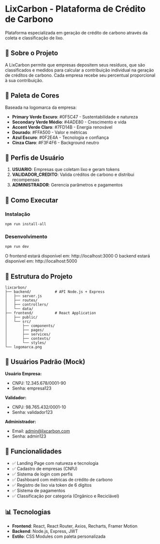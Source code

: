 # LixCarbon - Plataforma de Crédito de Carbono

Plataforma especializada em geração de crédito de carbono através da coleta e classificação de lixo.

## 🌱 Sobre o Projeto

A LixCarbon permite que empresas depositem seus resíduos, que são classificados e medidos para calcular a contribuição individual na geração de créditos de carbono. Cada empresa recebe seu percentual proporcional à sua contribuição.

## 🎨 Paleta de Cores

Baseada na logomarca da empresa:
- **Primary Verde Escuro**: #0F5C47 - Sustentabilidade e natureza
- **Secondary Verde Médio**: #4ADE80 - Crescimento e vida
- **Accent Verde Claro**: #7FD14B - Energia renovável
- **Dourado**: #FFA500 - Valor e métricas
- **Azul Escuro**: #0F2E4A - Tecnologia e confiança
- **Cinza Claro**: #F3F4F6 - Background neutro

## 👥 Perfis de Usuário

1. **USUARIO**: Empresas que coletam lixo e geram tokens
2. **VALIDADOR_CREDITO**: Valida créditos de carbono e distribui recompensas
3. **ADMINISTRADOR**: Gerencia parâmetros e pagamentos

## 🚀 Como Executar

### Instalação
```bash
npm run install-all
```

### Desenvolvimento
```bash
npm run dev
```

O frontend estará disponível em: http://localhost:3000
O backend estará disponível em: http://localhost:5000

## 📁 Estrutura do Projeto

```
lixcarbon/
├── backend/           # API Node.js + Express
│   ├── server.js
│   ├── routes/
│   ├── controllers/
│   └── data/
├── frontend/          # React Application
│   ├── public/
│   └── src/
│       ├── components/
│       ├── pages/
│       ├── services/
│       ├── contexts/
│       └── styles/
└── logomarca.png
```

## 🔐 Usuários Padrão (Mock)

**Usuário Empresa:**
- CNPJ: 12.345.678/0001-90
- Senha: empresa123

**Validador:**
- CNPJ: 98.765.432/0001-10
- Senha: validador123

**Administrador:**
- Email: admin@lixcarbon.com
- Senha: admin123

## 🌟 Funcionalidades

- ✅ Landing Page com natureza e tecnologia
- ✅ Cadastro de empresas (CNPJ)
- ✅ Sistema de login com perfis
- ✅ Dashboard com métricas de crédito de carbono
- ✅ Registro de lixo via token de 6 dígitos
- ✅ Sistema de pagamentos
- ✅ Classificação por categoria (Orgânico e Reciclável)

## 📊 Tecnologias

- **Frontend**: React, React Router, Axios, Recharts, Framer Motion
- **Backend**: Node.js, Express, JWT
- **Estilo**: CSS Modules com paleta personalizada

